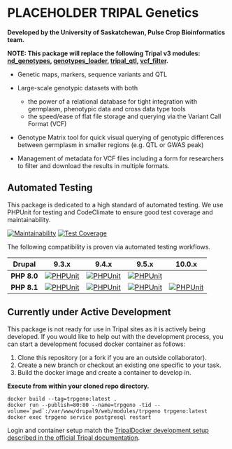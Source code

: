 # PLACEHOLDER TRIPAL Genetics

**Developed by the University of Saskatchewan, Pulse Crop Bioinformatics team.**

**NOTE: This package will replace the following Tripal v3 modules: [nd_genotypes](https://github.com/UofS-Pulse-Binfo/nd_genotypes), [genotypes_loader](https://github.com/UofS-Pulse-Binfo/genotypes_loader), [tripal_qtl](https://github.com/UofS-Pulse-Binfo/tripal_qtl), [vcf_filter](https://github.com/UofS-Pulse-Binfo/vcf_filter).**

- Genetic maps, markers, sequence variants and QTL
- Large-scale genotypic datasets with both

    - the power of a relational database for tight integration with germplasm, phenotypic data and cross data type tools
    - the speed/ease of flat file storage and querying via the Variant Call Format (VCF)

- Genotype Matrix tool for quick visual querying of genotypic differences between germplasm in smaller regions (e.g. QTL or GWAS peak)
- Management of metadata for VCF files including a form for researchers to filter and download the results in multiple formats.

## Automated Testing

This package is dedicated to a high standard of automated testing. We use
PHPUnit for testing and CodeClimate to ensure good test coverage and maintainability.

[![Maintainability](https://api.codeclimate.com/v1/badges/c40fb8350f65a50c3042/maintainability)](https://codeclimate.com/github/PLACEHOLDER-TRIPAL/PlaceholderTripalGenetics/maintainability)
[![Test Coverage](https://api.codeclimate.com/v1/badges/c40fb8350f65a50c3042/test_coverage)](https://codeclimate.com/github/PLACEHOLDER-TRIPAL/PlaceholderTripalGenetics/test_coverage)

The following compatibility is proven via automated testing workflows.

| Drupal | 9.3.x | 9.4.x | 9.5.x | 10.0.x |
|--------|-------|-------|-------|--------|
| **PHP 8.0** | [![PHPUnit](https://github.com/PLACEHOLDER-TRIPAL/PlaceholderTripalGenetics/actions/workflows/MAIN-phpunit-php8.0_D9_3x.yml/badge.svg)](https://github.com/PLACEHOLDER-TRIPAL/PlaceholderTripalGenetics/actions/workflows/MAIN-phpunit-php8.0_D9_3x.yml) | [![PHPUnit](https://github.com/PLACEHOLDER-TRIPAL/PlaceholderTripalGenetics/actions/workflows/MAIN-phpunit-php8.0_D9_4x.yml/badge.svg)](https://github.com/PLACEHOLDER-TRIPAL/PlaceholderTripalGenetics/actions/workflows/MAIN-phpunit-php8.0_D9_4x.yml) | [![PHPUnit](https://github.com/PLACEHOLDER-TRIPAL/PlaceholderTripalGenetics/actions/workflows/MAIN-phpunit-php8.0_D9_5x.yml/badge.svg)](https://github.com/PLACEHOLDER-TRIPAL/PlaceholderTripalGenetics/actions/workflows/MAIN-phpunit-php8.0_D9_5x.yml) |  |
| **PHP 8.1** | [![PHPUnit](https://github.com/PLACEHOLDER-TRIPAL/PlaceholderTripalGenetics/actions/workflows/MAIN-phpunit-php8.1_D9_3x.yml/badge.svg)](https://github.com/PLACEHOLDER-TRIPAL/PlaceholderTripalGenetics/actions/workflows/MAIN-phpunit-php8.1_D9_3x.yml) | [![PHPUnit](https://github.com/PLACEHOLDER-TRIPAL/PlaceholderTripalGenetics/actions/workflows/MAIN-phpunit-php8.1_D9_4x.yml/badge.svg)](https://github.com/PLACEHOLDER-TRIPAL/PlaceholderTripalGenetics/actions/workflows/MAIN-phpunit-php8.1_D9_4x.yml) | [![PHPUnit](https://github.com/PLACEHOLDER-TRIPAL/PlaceholderTripalGenetics/actions/workflows/MAIN-phpunit-php8.1_D9_5x.yml/badge.svg)](https://github.com/PLACEHOLDER-TRIPAL/PlaceholderTripalGenetics/actions/workflows/MAIN-phpunit-php8.1_D9_5x.yml) | [![PHPUnit](https://github.com/PLACEHOLDER-TRIPAL/PlaceholderTripalGenetics/actions/workflows/MAIN-phpunit-php8.1_D10_0x.yml/badge.svg)](https://github.com/PLACEHOLDER-TRIPAL/PlaceholderTripalGenetics/actions/workflows/MAIN-phpunit-php8.1_D10_0x.yml) |

## Currently under Active Development

This package is not ready for use in Tripal sites as it is actively being developed.
If you would like to help out with the development process, you can start a
development focused docker container as follows:

1. Clone this repository (or a fork if you are an outside collaborator).
2. Create a new branch or checkout an existing one specific to your task.
3. Build the docker image and create a container to develop in.

**Execute from within your cloned repo directory.**

```
docker build --tag=trpgeno:latest .
docker run --publish=80:80 --name=trpgeno -tid --volume=`pwd`:/var/www/drupal9/web/modules/trpgeno trpgeno:latest
docker exec trpgeno service postgresql restart
```

Login and container setup match the [TripalDocker development setup described in the official Tripal documentation](https://tripaldoc.readthedocs.io/en/latest/install/docker.html#development-site-information).
